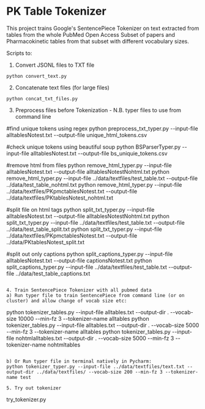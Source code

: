 # PK Table Tokenizer

This project trains Google's SentencePiece Tokenizer on text extracted from tables from the whole PubMed Open Access Subset of papers and Pharmacokinetic tables from that subset with different vocabulary sizes. 

Scripts to: 
1. Convert JSONL files to TXT file 
```          
python convert_text.py
```

2. Concatenate text files (for large files) 
```
python concat_txt_files.py
```
3. Preprocess files before Tokenization - N.B. typer files to use from command line

#find unique tokens using regex
python preprocess_txt_typer.py --input-file alltablesNotest.txt --output-file unique_html_tokens.csv

#check unique tokens using beautiful soup
python BSParserTyper.py --input-file alltablesNotest.txt --output-file bs_uniquie_tokens.csv

#remove html from files
python remove_html_typer.py --input-file alltablesNotest.txt --output-file alltablesNotestNohtml.txt
python remove_html_typer.py --input-file ../data/textfiles/test_table.txt --output-file ../data/test_table_nohtml.txt
python remove_html_typer.py --input-file ../data/textfiles/PKpmctablesNotest.txt --output-file ../data/textfiles/PKtablesNotest_nohtml.txt

#split file on html tags 
python split_txt_typer.py --input-file alltablesNotest.txt --output-file alltablesNotestNohtml.txt
python split_txt_typer.py --input-file ../data/textfiles/test_table.txt --output-file ../data/test_table_split.txt
python split_txt_typer.py --input-file ../data/textfiles/PKpmctablesNotest.txt --output-file ../data/PKtablesNotest_split.txt

#split out only captions 
python split_captions_typer.py --input-file alltablesNotest.txt --output-file captionsNotest.txt
python split_captions_typer.py --input-file ../data/textfiles/test_table.txt --output-file ../data/test_table_captions.txt

```

4. Train SentencePiece Tokenizer with all pubmed data 
a) Run typer file to train SentencePiece from command line (or on cluster) and allow change of vocab size etc: 
```
python tokenizer_tables.py --input-file alltables.txt --output-dir . --vocab-size 10000 --min-fz 3 --tokenizer-name alltables
python tokenizer_tables.py --input-file alltables.txt --output-dir . --vocab-size 5000 --min-fz 3 --tokenizer-name alltables
python tokenizer_tables.py --input-file nohtmlalltables.txt --output-dir . --vocab-size 5000 --min-fz 3 --tokenizer-name nohtmltables

```

b) Or Run typer file in terminal natively in Pycharm:
python tokenizer_typer.py --input-file ../data/textfiles/text.txt --output-dir ../data/textfiles/ --vocab-size 200 --min-fz 3 --tokenizer-name test

5. Try out tokenizer
```
try_tokenizer.py
```

